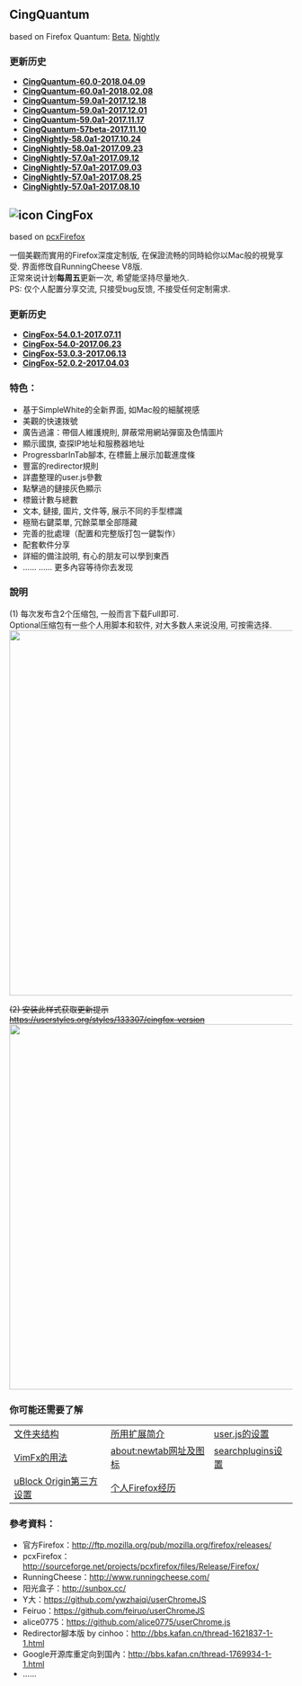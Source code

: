 ## CingQuantum

based on Firefox Quantum: [Beta](https://www.mozilla.org/en-US/firefox/beta/all/), [Nightly](https://www.mozilla.org/en-US/firefox/nightly/all/)

### 更新历史
- [**CingQuantum-60.0-2018.04.09**](doc/release/60.0-2018.04.09.md)
- [**CingQuantum-60.0a1-2018.02.08**](doc/release/60.0a1-2018.02.08.md)
- [**CingQuantum-59.0a1-2017.12.18**](doc/release/59.0a1-2017.12.18.md)
- [**CingQuantum-59.0a1-2017.12.01**](doc/release/59.0a1-2017.12.01.md)
- [**CingQuantum-59.0a1-2017.11.17**](doc/release/59.0a1-2017.11.17.md)
- [**CingQuantum-57beta-2017.11.10**](doc/release/57beta-2017.11.10.md)
- [**CingNightly-58.0a1-2017.10.24**](doc/release/58.0a1-2017.10.24.md)
- [**CingNightly-58.0a1-2017.09.23**](doc/release/58.0a1-2017.09.23.md)
- [**CingNightly-57.0a1-2017.09.12**](doc/release/57.0a1-2017.09.12.md)
- [**CingNightly-57.0a1-2017.09.03**](doc/release/57.0a1-2017.09.03.md)
- [**CingNightly-57.0a1-2017.08.25**](doc/release/57.0a1-2017.08.25.md)
- [**CingNightly-57.0a1-2017.08.10**](doc/release/57.0a1-2017.08.10.md)


## ![icon](img/icon.jpg) CingFox

based on [pcxFirefox](http://sourceforge.net/projects/pcxfirefox/files/Release/Firefox/)

一個美觀而實用的Firefox深度定制版, 在保證流畅的同時給你以Mac般的視覺享受. 界面修攺自RunningCheese V8版.<br/>
正常來说计划**每周五**更新一次, 希望能坚持尽量地久.<br/> 
PS: 仅个人配置分享交流, 只接受bug反馈, 不接受任何定制需求.

### 更新历史
- [**CingFox-54.0.1-2017.07.11**](doc/release/54.0.1-2017.07.11.md)
- [**CingFox-54.0-2017.06.23**](doc/release/54.0-2017.06.23.md)
- [**CingFox-53.0.3-2017.06.13**](doc/release/53.0.3-2017.06.13.md)
- [**CingFox-52.0.2-2017.04.03**](doc/release/52.0.2-2017.04.03.md)

### 特色：
- 基于SimpleWhite的全新界面, 如Mac般的細膩視感
- 美觀的快速拨號
- 廣告過濾：帶個人維護規則, 屏蔽常用網站彈窗及色情圖片
- 顯示國旗, 查探IP地址和服務器地址
- ProgressbarInTab腳本, 在標籤上展示加載進度條
- 豐富的redirector規則
- 詳盡整理的user.js參數
- 點擊過的鏈接灰色顯示
- 標籤计數与總數
- 文本, 鏈接, 圖片, 文件等, 展示不同的手型標識
- 極簡右鍵菜單, 冗餘菜單全部隱藏
- 完善的批處理（配置和完整版打包一鍵製作）
- 配套軟件分享
- 詳細的備注說明, 有心的朋友可以學到東西
- …… …… 更多內容等待你去发现

### 說明
(1) 每次发布含2个压缩包, 一般而言下载Full即可. <br/>
Optional压缩包有一些个人用脚本和软件, 对大多数人来说没用, 可按需选择.
<img src="img/files.jpg" width="650">

~~(2) 安装此样式获取更新提示<br/>
https://userstyles.org/styles/133307/cingfox-version
<img src="img/version.jpg" width="650">~~

### 你可能还需要了解

| | | |
| :--- | :--- | :--- |
| [文件夹结构](doc/how-to/文件夹结构.md) | [所用扩展简介](doc/how-to/所用扩展简介.md) | [user.js的设置](doc/how-to/user.js.md) | 
| [VimFx的用法](doc/how-to/vimfx用法.md) | [about:newtab网址及图标](doc/how-to/about-newtab.md) | [searchplugins设置](doc/how-to/searchplugins.md) |
| [uBlock Origin第三方设置](doc/how-to/ubo.md) | [个人Firefox经历](doc/how-to/个人Firefox经历.md) |  |

### 參考資料：
- 官方Firefox：http://ftp.mozilla.org/pub/mozilla.org/firefox/releases/
- pcxFirefox：http://sourceforge.net/projects/pcxfirefox/files/Release/Firefox/
- RunningCheese：http://www.runningcheese.com/
- 阳光盒子：http://sunbox.cc/
- Y大：https://github.com/ywzhaiqi/userChromeJS
- Feiruo：https://github.com/feiruo/userChromeJS
- alice0775：https://github.com/alice0775/userChrome.js
- Redirector腳本版 by cinhoo：http://bbs.kafan.cn/thread-1621837-1-1.html
- Google开源库重定向到国內：http://bbs.kafan.cn/thread-1769934-1-1.html
- ……